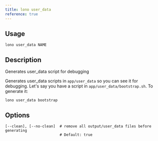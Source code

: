 ```yaml
---
title: lono user_data
reference: true
---
```


## Usage

    lono user_data NAME

## Description

Generates user_data script for debugging

Generates user_data scripts in `app/user_data` so you can see it for debugging. Let's say you have a script in `app/user_data/bootstrap.sh`. To generate it:

    lono user_data bootstrap


## Options

```
[--clean], [--no-clean]  # remove all output/user_data files before generating
                         # Default: true
```

